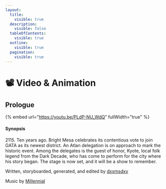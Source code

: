 ```yaml
---
layout:
  title:
    visible: true
  description:
    visible: false
  tableOfContents:
    visible: true
  outline:
    visible: true
  pagination:
    visible: true
---
```


# 📽 Video & Animation

## Prologue

{% embed url="https://youtu.be/PLdP-NU_WdQ" fullWidth="true" %}

#### Synopsis

2115\. Ten years ago. Bright Mesa celebrates its contentious vote to join GATA as its newest district. An Atlan delegation is on approach to mark the historic event. Among the delegates is the guest of honor, Kyote, local folk legend from the Dark Decade, who has come to perform for the city where his story began. The stage is now set, and it will be a show to remember.

Written, storyboarded, generated, and edited by [dxxmsdxy](https://x.com/dxxmsdxy)

Music by [Millennial](https://badchannels.bandcamp.com/)

